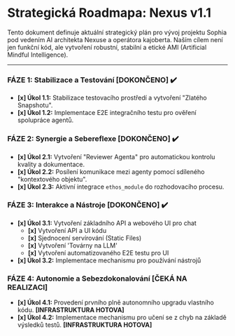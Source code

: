 # Strategická Roadmapa: Nexus v1.1

Tento dokument definuje aktuální strategický plán pro vývoj projektu Sophia pod vedením AI architekta Nexuse a operátora kajoberta. Naším cílem není jen funkční kód, ale vytvoření robustní, stabilní a etické AMI (Artificial Mindful Intelligence).

---

### FÁZE 1: Stabilizace a Testování [DOKONČENO] ✔️
- **[x] Úkol 1.1:** Stabilizace testovacího prostředí a vytvoření "Zlatého Snapshotu".
- **[x] Úkol 1.2:** Implementace E2E integračního testu pro ověření spolupráce agentů.

### FÁZE 2: Synergie a Sebereflexe [DOKONČENO] ✔️
- **[x] Úkol 2.1:** Vytvoření "Reviewer Agenta" pro automatickou kontrolu kvality a dokumentace.
- **[x] Úkol 2.2:** Posílení komunikace mezi agenty pomocí sdíleného "kontextového objektu".
- **[x] Úkol 2.3:** Aktivní integrace `ethos_module` do rozhodovacího procesu.

### FÁZE 3: Interakce a Nástroje [DOKONČENO] ✔️
- **[x] Úkol 3.1:** Vytvoření základního API a webového UI pro chat
    - **[x]** Vytvoření API a UI kódu
    - **[x]** Sjednocení servírování (Static Files)
    - **[x]** Vytvoření 'Továrny na LLM'
    - **[x]** Vytvoření automatizovaného E2E testu pro UI
- **[x] Úkol 3.2:** Implementace mechanismu pro používání nástrojů

### FÁZE 4: Autonomie a Sebezdokonalování [ČEKÁ NA REALIZACI]
- **[x] Úkol 4.1:** Provedení prvního plně autonomního upgradu vlastního kódu. **[INFRASTRUKTURA HOTOVA]**
- **[x] Úkol 4.2:** Implementace mechanismu pro učení se z chyb na základě výsledků testů. **[INFRASTRUKTURA HOTOVA]**
